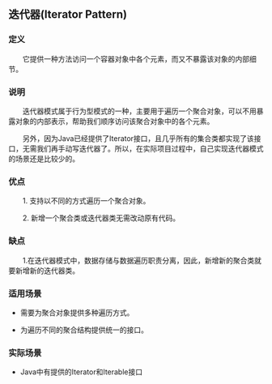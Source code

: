 ## 迭代器(Iterator Pattern)

### 定义

&emsp;&emsp;它提供一种方法访问一个容器对象中各个元素，而又不暴露该对象的内部细节。



### 说明

&emsp;&emsp;迭代器模式属于行为型模式的一种，主要用于遍历一个聚合对象，可以不用暴露对象的内部表示，帮助我们顺序访问该聚合对象中的各个元素。


&emsp;&emsp;另外，因为Java已经提供了Iterator接口，且几乎所有的集合类都实现了该接口，无需我们再手动写迭代器了。所以，在实际项目过程中，自己实现迭代器模式的场景还是比较少的。


### 优点

&emsp;&emsp;1. 支持以不同的方式遍历一个聚合对象。

&emsp;&emsp;2. 新增一个聚合类或迭代器类无需改动原有代码。 



### 缺点

&emsp;&emsp;1.在迭代器模式中，数据存储与数据遍历职责分离，因此，新增新的聚合类就要新增新的迭代器类。


### 适用场景

- 需要为聚合对象提供多种遍历方式。

- 为遍历不同的聚合结构提供统一的接口。


### 实际场景

- Java中有提供的Iterator和Iterable接口

